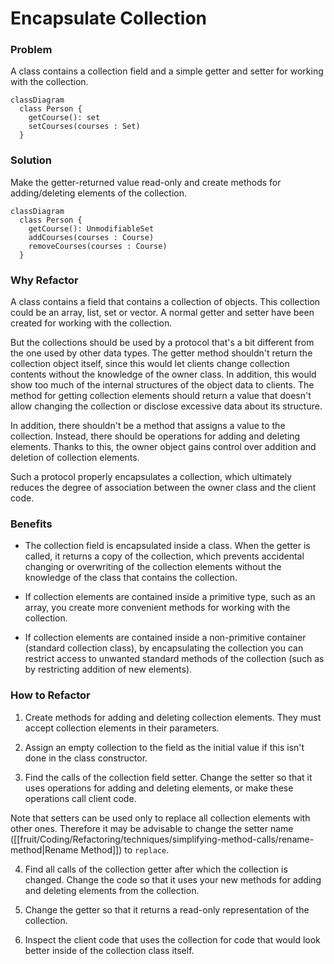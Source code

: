 # Encapsulate Collection

### Problem

A class contains a collection field and a simple getter and setter for working with the collection.

```mermaid
classDiagram
  class Person {
    getCourse(): set
    setCourses(courses : Set)
  }
```

### Solution

Make the getter-returned value read-only and create methods for adding/deleting elements of the collection.

```mermaid
classDiagram
  class Person {
    getCourse(): UnmodifiableSet
    addCourses(courses : Course)
    removeCourses(courses : Course)
  }
```

### Why Refactor

A class contains a field that contains a collection of objects. This
collection could be an array, list, set or vector. A normal getter and setter have been created for working with the collection.

But the collections should be used by a protocol that's a bit different from the one used by other data types. The getter method shouldn't return the collection object itself, since this would let clients change collection contents without the knowledge of the owner class. In addition, this would show too much of the internal structures of the object data to clients. The method for getting collection elements should return a value that doesn't allow changing the collection or disclose excessive data about its structure.

In addition, there shouldn't be a method that assigns a value to the collection. Instead, there should be operations for adding and deleting elements. Thanks to this, the owner object gains control over addition and deletion of collection elements.

Such a protocol properly encapsulates a collection, which ultimately reduces the degree of association between the owner class and the client code.

### Benefits

- The collection field is encapsulated inside a class. When the getter is called, it returns a copy of the collection, which prevents accidental changing or overwriting of the collection elements without the knowledge of the class that contains the collection.

- If collection elements are contained inside a primitive type, such as an array, you create more convenient methods for working with the collection.

- If collection elements are contained inside a non-primitive container (standard collection class), by encapsulating the collection you can restrict access to unwanted standard methods of the collection (such as by restricting addition of new elements).

### How to Refactor

1. Create methods for adding and deleting collection elements. They must accept collection elements in their parameters.

2. Assign an empty collection to the field as the initial value if this isn't done in the class constructor.

3. Find the calls of the collection field setter. Change the setter so that it uses operations for adding and deleting elements, or make these operations call client code.

Note that setters can be used only to replace all collection elements with other ones. Therefore it may be advisable to change the setter name ([[fruit/Coding/Refactoring/techniques/simplifying-method-calls/rename-method|Rename Method]]) to `replace`.

4. Find all calls of the collection getter after which the collection is changed. Change the code so that it uses your new methods for adding and deleting elements from the collection.

5. Change the getter so that it returns a read-only representation of the collection.

6. Inspect the client code that uses the collection for code that would look better inside of the collection class itself.
